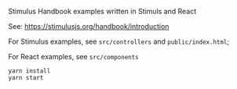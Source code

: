 Stimulus Handbook examples written in Stimuls and React

See: https://stimulusjs.org/handbook/introduction


For Stimulus examples, see `src/controllers` and  `public/index.html`;

For React examples, see `src/components`

```
yarn install
yarn start
```
